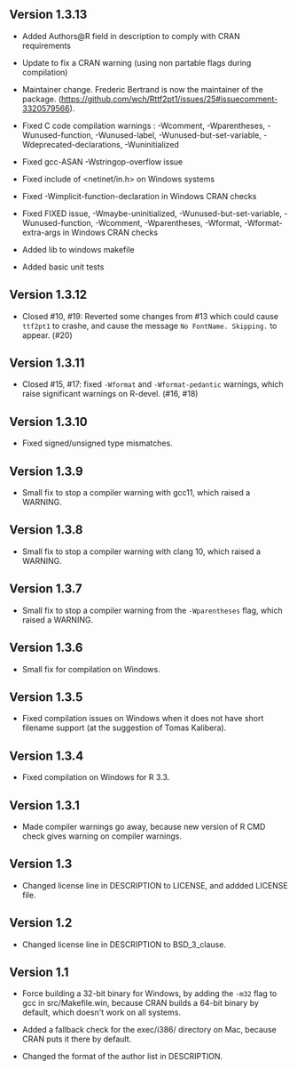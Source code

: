 Version 1.3.13
----------------------------------------------------------------

* Added Authors@R field in description to comply with CRAN requirements

* Update to fix a CRAN warning (using non partable flags during compilation)

* Maintainer change. Frederic Bertrand is now the maintainer of the package.
  (https://github.com/wch/Rttf2pt1/issues/25#issuecomment-3320579566).
  
* Fixed C code compilation warnings : -Wcomment, -Wparentheses, 
  -Wunused-function, -Wunused-label, -Wunused-but-set-variable, 
  -Wdeprecated-declarations, -Wuninitialized

* Fixed gcc-ASAN -Wstringop-overflow issue

* Fixed include of <netinet/in.h> on Windows systems

* Fixed -Wimplicit-function-declaration in Windows CRAN checks

* Fixed FIXED issue, -Wmaybe-uninitialized, -Wunused-but-set-variable, 
  -Wunused-function, -Wcomment, -Wparentheses, -Wformat, -Wformat-extra-args 
  in Windows CRAN checks

* Added lib to windows makefile

* Added basic unit tests

Version 1.3.12
--------------

* Closed #10, #19: Reverted some changes from #13 which could cause `ttf2pt1` to crashe, and cause the message `No FontName. Skipping.` to appear. (#20)

Version 1.3.11
--------------

* Closed #15, #17: fixed `-Wformat` and `-Wformat-pedantic` warnings, which raise significant warnings on R-devel. (#16, #18)

Version 1.3.10
--------------

* Fixed signed/unsigned type mismatches.

Version 1.3.9
-------------

* Small fix to stop a compiler warning with gcc11, which raised a WARNING.

Version 1.3.8
-------------

* Small fix to stop a compiler warning with clang 10, which raised a WARNING.

Version 1.3.7
-------------

* Small fix to stop a compiler warning from the `-Wparentheses` flag, which raised a WARNING.

Version 1.3.6
-------------

* Small fix for compilation on Windows.

Version 1.3.5
-------------

* Fixed compilation issues on Windows when it does not have short filename support (at the suggestion of Tomas Kalibera).

Version 1.3.4
-------------

* Fixed compilation on Windows for R 3.3.

Version 1.3.1
-------------

* Made compiler warnings go away, because new version of R CMD check gives warning on compiler warnings.

Version 1.3
-----------

* Changed license line in DESCRIPTION to LICENSE, and addded LICENSE file.

Version 1.2
-----------

* Changed license line in DESCRIPTION to BSD_3_clause.

Version 1.1
-----------

* Force building a 32-bit binary for Windows, by adding the `-m32` flag to gcc in src/Makefile.win, because CRAN builds a 64-bit binary by default, which doesn't work on all systems.

* Added a fallback check for the exec/i386/ directory on Mac, because CRAN puts it there by default.

* Changed the format of the author list in DESCRIPTION.
